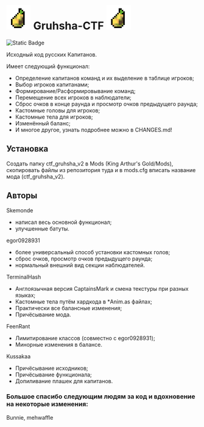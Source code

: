 # ![grusha](Sprites/grusha.png) Gruhsha-CTF ![grusha](Sprites/grusha.png)
![Static Badge](https://img.shields.io/badge/version-v2.16b1-%23ad7fa8?style=plastic)


Исходный код русских Капитанов.

Имеет следующий функционал:
* Определение капитанов команд и их выделение в таблице игроков;
* Выбор игроков капитанами;
* Формирование/Расформировывание команд;
* Перемещение всех игроков в наблюдатели;
* Сброс очков в конце раунда и просмотр очков предыдущего раунда;
* Кастомные головы для игроков;
* Кастомные тела для игроков;
* Изменённый баланс;
* И многое другое, узнать подробнее можно в CHANGES.md!

## Установка
Создать папку ctf_gruhsha_v2 в Mods (King Arthur's Gold/Mods), скопировать файлы из репозитория туда и в mods.cfg вписать название мода (ctf_gruhsha_v2).

## Авторы
Skemonde
* написал весь основной функционал;
* улучшенные батуты.

egor0928931
* более универсальный способ установки кастомных голов;
* сброс очков, просмотр очков предыдущего раунда;
* нормальный внешний вид секции наблюдателей.

TerminalHash
* Англоязычная версия CaptainsMark и смена текстуры при разных языках;
* Кастомные тела путём хардкода в *Anim.as файлах;
* Практически все балансные изменения;
* Причёсывание мода.

FeenRant
* Лимитирование классов (совместно с egor0928931);
* Минорные изменения в балансе.

Kussakaa
* Причёсывание исходников;
* Причёсывание функционала;
* Допиливание плашек для капитанов.

### Большое спасибо следующим людям за код и вдохновение на некоторые изменения:
Bunnie, mehwaffle

